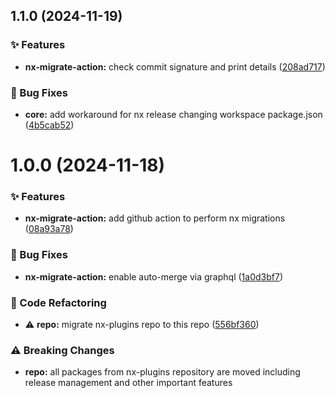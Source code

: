 ## 1.1.0 (2024-11-19)

### ✨ Features

- **nx-migrate-action:** check commit signature and print details ([208ad717](https://github.com/codeware-sthlm/codeware/commit/208ad717))

### 🐞 Bug Fixes

- **core:** add workaround for nx release changing workspace package.json ([4b5cab52](https://github.com/codeware-sthlm/codeware/commit/4b5cab52))

# 1.0.0 (2024-11-18)

### ✨ Features

- **nx-migrate-action:** add github action to perform nx migrations ([08a93a78](https://github.com/codeware-sthlm/codeware/commit/08a93a78))

### 🐞 Bug Fixes

- **nx-migrate-action:** enable auto-merge via graphql ([1a0d3bf7](https://github.com/codeware-sthlm/codeware/commit/1a0d3bf7))

### 🧹 Code Refactoring

- ⚠️  **repo:** migrate nx-plugins repo to this repo ([556bf360](https://github.com/codeware-sthlm/codeware/commit/556bf360))

### ⚠️  Breaking Changes

- **repo:** all packages from nx-plugins repository are moved including release management and other important features